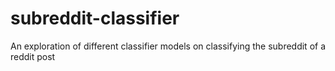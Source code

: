 # subreddit-classifier
An exploration of different classifier models on classifying the subreddit of a reddit post
